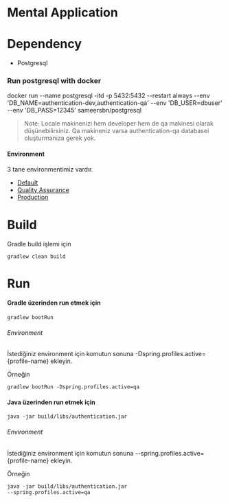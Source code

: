 # Mental Application

# Dependency
 - Postgresql

### Run postgresql with docker
 docker run --name postgresql -itd -p 5432:5432 --restart always --env 'DB_NAME=authentication-dev,authentication-qa' --env 'DB_USER=dbuser' --env 'DB_PASS=12345' sameersbn/postgresql
 
 >Note: Locale makinenizi hem developer hem de qa makinesi olarak düşünebilirsiniz.
 Qa makineniz varsa authentication-qa databasei oluşturmanıza gerek yok.
 
#### Environment
 3 tane environmentimiz vardır. 
 - [Default](src/main/resources/config/application-default.yml)
 - [Quality Assurance](src/main/resources/config/application-qa.yml)
 - [Production](src/main/resources/config/application-prod.yml)
 
# Build
 Gradle build işlemi için
 
 <code>gradlew clean build</code>
 
# Run
 
#### Gradle üzerinden run etmek için
 
 <code>gradlew bootRun</code>
 
###### Environment
 İstediğiniz environment için komutun sonuna -Dspring.profiles.active={profile-name} ekleyin.
 
 Örneğin
 
 <code>gradlew bootRun -Dspring.profiles.active=qa</code>
 
 
#### Java üzerinden run etmek için
 
 <code>java -jar build/libs/authentication.jar</code>
 
###### Environment
 İstediğiniz environment için komutun sonuna --spring.profiles.active={profile-name} ekleyin.
 
 Örneğin
 
 <code>java -jar build/libs/authentication.jar --spring.profiles.active=qa</code>